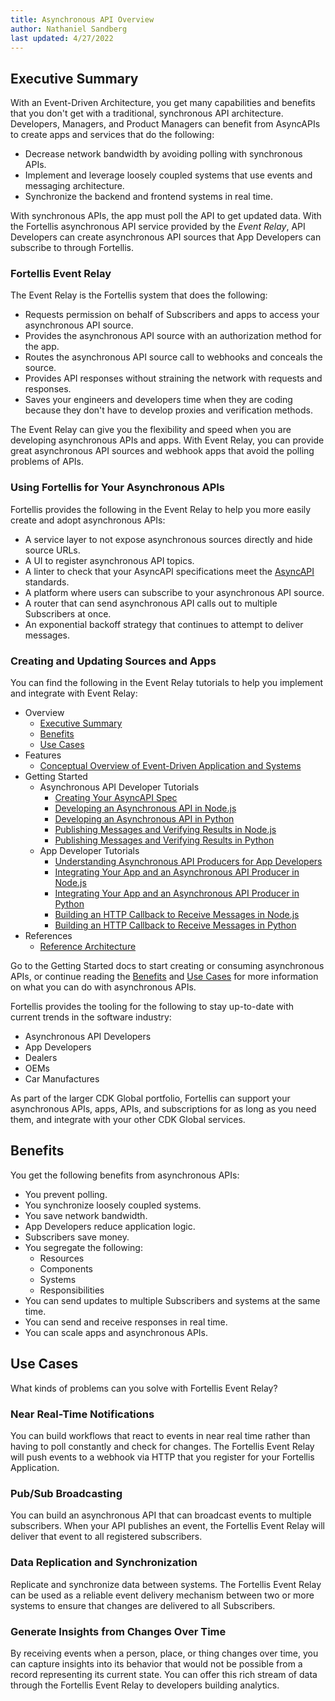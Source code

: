 ```yaml
---
title: Asynchronous API Overview
author: Nathaniel Sandberg
last updated: 4/27/2022
---
```


## Executive Summary

With an Event-Driven Architecture, you get many capabilities and benefits
that you don't get with a traditional, synchronous API architecture.
Developers, Managers, and Product Managers can benefit from AsyncAPIs to create apps and services
that do the following:

* Decrease network bandwidth by avoiding polling with synchronous APIs.
* Implement and leverage loosely coupled systems that use events and messaging architecture.
* Synchronize the backend and frontend systems in real time.

With synchronous APIs, the app must poll the API to get updated data.
With the Fortellis asynchronous API service provided by the *Event Relay*, API Developers can create asynchronous API sources
that App Developers can subscribe to through Fortellis.

### Fortellis Event Relay

The Event Relay is the Fortellis system that does the following:

* Requests permission on behalf of Subscribers and apps to access your asynchronous API source.
* Provides the asynchronous API source with an authorization method for the app.
* Routes the asynchronous API source call to webhooks and conceals the source.
* Provides API responses without straining the network with requests and responses.
* Saves your engineers and developers time
    when they are coding
    because they don't have to develop proxies and verification methods.

The Event Relay can give you the flexibility and speed
when you are developing asynchronous APIs and apps.
With Event Relay, you can provide great asynchronous API sources and webhook apps
that avoid the polling problems of APIs.

### Using Fortellis for Your Asynchronous APIs

Fortellis provides the following in the Event Relay to help you more easily create and adopt asynchronous APIs:

* A service layer to not expose asynchronous sources directly and hide source URLs.
* A UI to register asynchronous API topics.
* A linter to check that your AsyncAPI specifications meet the [AsyncAPI](https://www.asyncapi.com) standards.
* A platform where users can subscribe to your asynchronous API source.
* A router that can send asynchronous API calls out to multiple Subscribers at once.
* An exponential backoff strategy that continues to attempt to deliver messages.

### Creating and Updating Sources and Apps

You can find the following in the Event Relay tutorials to help you implement and integrate with Event Relay:

* Overview
    * [Executive Summary](#executive-summary)
    * [Benefits](#benefits)
    * [Use Cases](#use-cases)
* Features
    * [Conceptual Overview of Event-Driven Application and Systems](/docs/tutorials/event-relay/features)
* Getting Started
    * Asynchronous API Developer Tutorials
        * [Creating Your AsyncAPI Spec](/docs/tutorials/event-relay/tutorial-design-an-async-api)
        * [Developing an Asynchronous API in Node.js](/docs/tutorials/event-relay/tutorial-develop-an-async-api)
        * [Developing an Asynchronous API in Python](/docs/tutorials/event-relay/publishing-messages-and-verifying-results-python)
        * [Publishing Messages and Verifying Results in Node.js](/docs/tutorials/event-relay/publishing-messages-and-verifying-results)
        * [Publishing Messages and Verifying Results in Python](/docs/tutorials/event-relay/publishing-messages-and-verifying-results-python)
    * App Developer Tutorials
        * [Understanding Asynchronous API Producers for App Developers](/docs/tutorials/understanding-asyncapis)
        * [Integrating Your App and an Asynchronous API Producer in Node.js](/docs/tutorials/event-relay/tutorial-integrate-an-async-api-integration-with-an-app)
        * [Integrating Your App and an Asynchronous API Producer in Python](/docs/tutorials/event-relay/tutorial-integrate-an-async-api-integration-with-an-app-python)
        * [Building an HTTP Callback to Receive Messages in Node.js](/docs/tutorials/event-relay/tutorial-building-an-http-callback-to-receive-messages)
        * [Building an HTTP Callback to Receive Messages in Python](/docs/tutorials/event-relay/tutorial-building-an-http-callback-to-receive-messages-python)
* References
    * [Reference Architecture](/docs/tutorials/event-relay/reference-architecture)

Go to the Getting Started docs to start creating or consuming asynchronous APIs,
or continue reading the [Benefits](#benefits) and [Use Cases](#use-cases) for more information on what you can do with asynchronous APIs.

Fortellis provides the tooling for the following to stay up-to-date with current trends in the software industry:

* Asynchronous API Developers
* App Developers
* Dealers
* OEMs
* Car Manufactures

As part of the larger CDK Global portfolio, Fortellis can support your asynchronous APIs, apps, APIs, and subscriptions for as long as you need them,
and integrate with your other CDK Global services.

## Benefits

You get the following benefits from asynchronous APIs:

* You prevent polling.
* You synchronize loosely coupled systems.
* You save network bandwidth.
* App Developers reduce application logic.
* Subscribers save money.
* You segregate the following:
    * Resources
    * Components
    * Systems
    * Responsibilities
* You can send updates to multiple Subscribers and systems at the same time.
* You can send and receive responses in real time.
* You can scale apps and asynchronous APIs.

## Use Cases

What kinds of problems can you solve with Fortellis Event Relay?

### Near Real-Time Notifications

You can build workflows that react to events in near real time rather than having to poll constantly and check for changes. The Fortellis Event Relay will push events to a webhook via HTTP that you register for your Fortellis Application.  

### Pub/Sub Broadcasting

You can build an asynchronous API that can broadcast events to multiple subscribers. When your API publishes an event, the Fortellis Event Relay will deliver that event to all registered subscribers.

### Data Replication and Synchronization

Replicate and synchronize data between systems. The Fortellis Event Relay can be used as a reliable event delivery mechanism between two or more systems to ensure that changes are delivered to all Subscribers.  

### Generate Insights from Changes Over Time

By receiving events when a person, place, or thing changes over time, you can capture insights into its behavior that would not be possible from a record representing its current state. You can offer this rich stream of data through the Fortellis Event Relay to developers building analytics.
